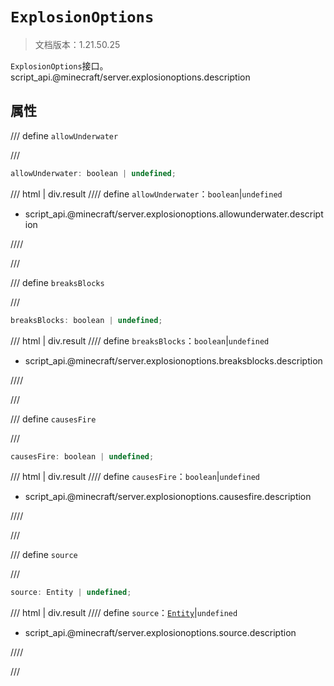 # `ExplosionOptions`

> 文档版本：1.21.50.25

`ExplosionOptions`接口。script_api.@minecraft/server.explosionoptions.description

## 属性

/// define
`allowUnderwater`


///

```js
allowUnderwater: boolean | undefined;
```

/// html | div.result
//// define
`allowUnderwater`：`boolean`|`undefined`

- script_api.@minecraft/server.explosionoptions.allowunderwater.description


////

///


/// define
`breaksBlocks`


///

```js
breaksBlocks: boolean | undefined;
```

/// html | div.result
//// define
`breaksBlocks`：`boolean`|`undefined`

- script_api.@minecraft/server.explosionoptions.breaksblocks.description


////

///


/// define
`causesFire`


///

```js
causesFire: boolean | undefined;
```

/// html | div.result
//// define
`causesFire`：`boolean`|`undefined`

- script_api.@minecraft/server.explosionoptions.causesfire.description


////

///


/// define
`source`


///

```js
source: Entity | undefined;
```

/// html | div.result
//// define
`source`：[`Entity`](./entity.md)|`undefined`

- script_api.@minecraft/server.explosionoptions.source.description


////

///

